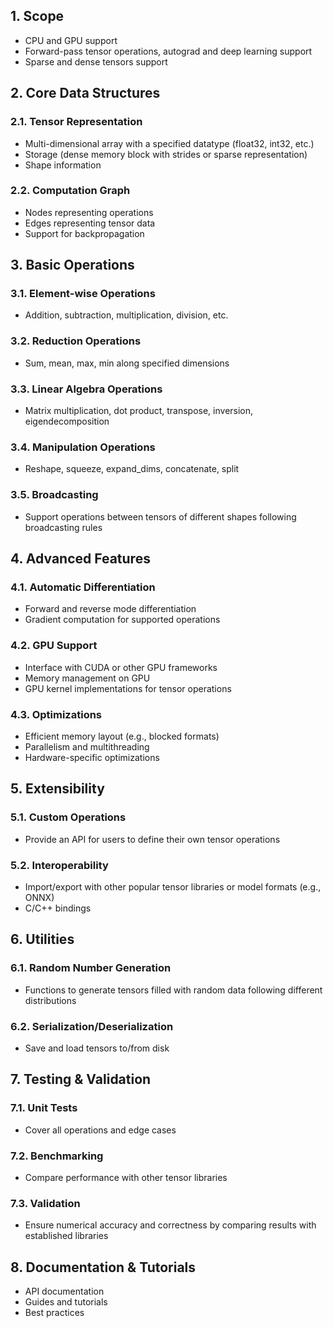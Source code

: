## 1. Scope

- CPU and GPU support
- Forward-pass tensor operations, autograd and deep learning support
- Sparse and dense tensors support

## 2. **Core Data Structures**

### 2.1. **Tensor Representation**

- Multi-dimensional array with a specified datatype (float32, int32, etc.)
- Storage (dense memory block with strides or sparse representation)
- Shape information

### 2.2. **Computation Graph**

- Nodes representing operations
- Edges representing tensor data
- Support for backpropagation

## 3. **Basic Operations**

### 3.1. **Element-wise Operations**

- Addition, subtraction, multiplication, division, etc.

### 3.2. **Reduction Operations**

- Sum, mean, max, min along specified dimensions

### 3.3. **Linear Algebra Operations**

- Matrix multiplication, dot product, transpose, inversion, eigendecomposition

### 3.4. **Manipulation Operations**

- Reshape, squeeze, expand_dims, concatenate, split

### 3.5. **Broadcasting**

- Support operations between tensors of different shapes following broadcasting rules

## 4. **Advanced Features**

### 4.1. **Automatic Differentiation**

- Forward and reverse mode differentiation
- Gradient computation for supported operations

### 4.2. **GPU Support**

- Interface with CUDA or other GPU frameworks
- Memory management on GPU
- GPU kernel implementations for tensor operations

### 4.3. **Optimizations**

- Efficient memory layout (e.g., blocked formats)
- Parallelism and multithreading
- Hardware-specific optimizations

## 5. **Extensibility**

### 5.1. **Custom Operations**

- Provide an API for users to define their own tensor operations

### 5.2. **Interoperability**

- Import/export with other popular tensor libraries or model formats (e.g., ONNX)
- C/C++ bindings

## 6. **Utilities**

### 6.1. **Random Number Generation**

- Functions to generate tensors filled with random data following different distributions

### 6.2. **Serialization/Deserialization**

- Save and load tensors to/from disk

## 7. **Testing & Validation**

### 7.1. **Unit Tests**

- Cover all operations and edge cases

### 7.2. **Benchmarking**

- Compare performance with other tensor libraries

### 7.3. **Validation**

- Ensure numerical accuracy and correctness by comparing results with established libraries

## 8. **Documentation & Tutorials**

- API documentation
- Guides and tutorials
- Best practices
